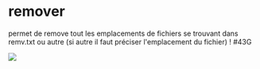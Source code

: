 # remover
permet de remove tout les emplacements de fichiers se trouvant dans remv.txt ou autre (si autre il faut préciser l'emplacement du fichier) ! #43G

<img src="https://tenor.com/view/get-reich-rolled-gif-20888533"/>

